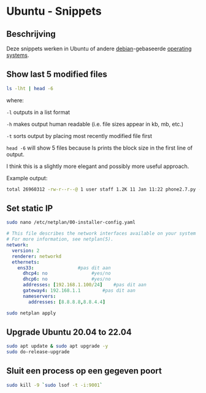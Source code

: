 # Ubuntu - Snippets

## Beschrijving

Deze snippets werken in Ubuntu of andere [debian](../debian.md)-gebaseerde [operating systems](../../operating_systems.md).

## Show last 5 modified files

```bash
ls -lht | head -6
```

where:

`-l` outputs in a list format

`-h` makes output human readable (i.e. file sizes appear in kb, mb, etc.)

`-t` sorts output by placing most recently modified file first

`head -6` will show 5 files because ls prints the block size in the first line of output.

I think this is a slightly more elegant and possibly more useful approach.

Example output:

```bash
total 26960312 -rw-r--r--@ 1 user staff 1.2K 11 Jan 11:22 phone2.7.py -rw-r--r--@ 1 user staff 2.7M 10 Jan 15:26 03-cookies-1.pdf -rw-r--r--@ 1 user staff 9.2M 9 Jan 16:21 Wk1_sem.pdf -rw-r--r--@ 1 user staff 502K 8 Jan 10:20 lab-01.pdf -rw-rw-rw-@ 1 user staff 2.0M 5 Jan 22:06 0410-1.wmv
```

## Set static IP

```bash
sudo nano /etc/netplan/00-installer-config.yaml
```

```yaml
# This file describes the network interfaces available on your system
# For more information, see netplan(5).
network:
  version: 2
  renderer: networkd
  ethernets:
    ens33:                #pas dit aan
      dhcp4: no                #yes/no
      dhcp6: no                #yes/no
      addresses: [192.168.1.100/24]    #pas dit aan
      gateway4: 192.168.1.1        #pas dit aan
      nameservers:
        addresses: [8.8.8.8,8.8.4.4]
```

```bash
sudo netplan apply
```

## Upgrade Ubuntu 20.04 to 22.04

```bash
sudo apt update & sudo apt upgrade -y
sudo do-release-upgrade
```

## Sluit een process op een gegeven poort

```bash
sudo kill -9 `sudo lsof -t -i:9001`
```
